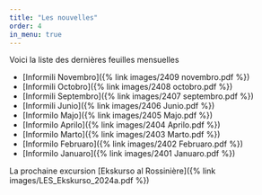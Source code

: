 ```yaml
---
title: "Les nouvelles"
order: 4
in_menu: true
---
```

Voici la liste des dernières feuilles mensuelles
* [Informili Novembro]({% link images/2409 novembro.pdf %})
* [Informili Octobro]({% link images/2408 octobro.pdf %})
* [Informili Septembro]({% link images/2407 septembro.pdf %})
* [Informili Junio]({% link images/2406 Junio.pdf %})
* [Informilo Majo]({% link images/2405 Majo.pdf %})
* [Informilo Aprilo]({% link images/2404 Aprilo.pdf %})
* [Informilo Marto]({% link images/2403 Marto.pdf %})
* [Informilo Februaro]({% link images/2402 Februaro.pdf %})
* [Informilo Januaro]({% link images/2401 Januaro.pdf %}) 

La prochaine excursion [Ekskurso al Rossinière]({% link images/LES_Ekskurso_2024a.pdf %}) 
